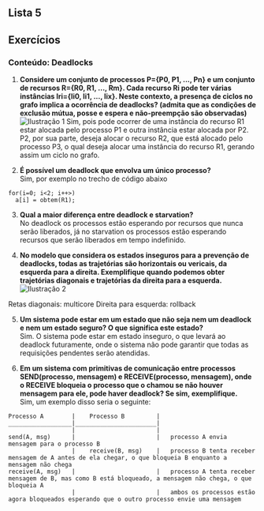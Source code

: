 ## Lista 5
## Exercícios

### Conteúdo: Deadlocks

1. **Considere um conjunto de processos P={P0, P1, ..., Pn} e um conjunto de recursos R={R0, R1, ..., Rm}. Cada recurso Ri pode ter várias instâncias Iri={Ii0, Ii1, ..., Iix}. Neste contexto, a presença de ciclos no grafo implica a ocorrência de deadlocks? (admita que as condições de exclusão mútua, posse e espera e não-preempção são observadas)**<br/>
![Ilustração 1](./assets/1.png)
Sim, pois pode ocorrer de uma instância do recurso R1 estar alocada pelo processo P1 e outra instância estar alocada por P2. P2, por sua parte, deseja alocar o recurso R2, que está alocado pelo processo P3, o qual deseja alocar uma instância do recurso R1, gerando assim um ciclo no grafo.

2. **É possível um deadlock que envolva um único processo?**<br/>
Sim, por exemplo no trecho de código abaixo
```
for(i=0; i<2; i++>)
  a[i] = obtem(R1);
```

3. **Qual a maior diferença entre deadlock e starvation?**<br/>
No deadlock os processos estão esperando por recursos que nunca serão liberados, já no starvation os processos estão esperando recursos que serão liberados em tempo indefinido.

4. **No modelo que considera os estados inseguros para a prevenção de deadlocks, todas as trajetórias são horizontais ou vericais, da esquerda para a direita. Exemplifique quando podemos obter trajetórias diagonais e trajetórias da direita para a esquerda.**<br/>
![Ilustração 2](./assets/4.png)

Retas diagonais: multicore
Direita para esquerda: rollback

5. **Um sistema pode estar em um estado que não seja nem um deadlock e nem um estado seguro? O que significa este estado?**<br/>
Sim. O sistema pode estar em estado inseguro, o que levará ao deadlock futuramente, onde o sistema não pode garantir que todas as requisições pendentes serão atendidas.

6. **Em um sistema com primitivas de comunicação entre processos SEND(processo, mensagem) e RECEIVE(processo, mensagem), onde o RECEIVE bloqueia o processo que o chamou se não houver mensagem para ele, pode haver deadlock? Se sim, exemplifique.**<br/>
Sim, um exemplo disso seria o seguinte:
```
Processo A        |    Processo B         |     
__________________|_______________________|
                  |                       |
send(A, msg)      |                       |   processo A envia mensagem para o processo B
                  |    receive(B, msg)    |   processo B tenta receber mensagem de A antes de ela chegar, o que bloqueia B enquanto a mensagem não chega
receive(A, msg)   |                       |   processo A tenta receber mensagem de B, mas como B está bloqueado, a mensagem não chega, o que bloqueia A
                  |                       |   ambos os processos estão agora bloqueados esperando que o outro processo envie uma mensagem
```